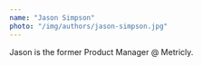 ```yaml
---
name: "Jason Simpson"
photo: "/img/authors/jason-simpson.jpg"
---
```

Jason is the former Product Manager @ Metricly.
